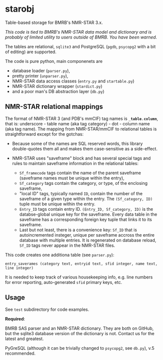 # starobj

Table-based storage for BMRB's NMR-STAR 3.x.

*This code is tied to BMRB's NMR-STAR data model and dictionary and is probably of limited
utility to users outside of BMRB. You have been warned.*

The tables are relational, `sqlite3` and PostgreSQL (`pgdb`, `psycopg2` with a bit of editing) 
are supported.

The code is pure python, main componenets are

* database loader (`parser.py`),
* pretty printer (`unparser.py`),
* NMR-STAR data access classes (`entry.py` and `startable.py`)
* NMR-STAR dictionary wrapper (`stardict.py`)
* and a poor man's DB abstraction layer (`db.py`)

## NMR-STAR relational mappings

The format of NMR-STAR 3 (and PDB's mmCIF) tag names is `_`**`table`**`.`**`column`**, that is: underscore -
table name (aka tag category) - dot - column name (aka tag name). The mapping from NMR-STAR/mmCIF to relational 
tables is straightforward except for the gotchas:

* Because some of the names are SQL reserved words, this library double-quotes them all and makes 
them case-sensitive as a side-effect.

* NMR-STAR uses "saveframe" block and has several special tags and rules to maintain saveframe information
in the relational tables:

  * `Sf_framecode` tags contain the name of the parent saveframe (saveframe names must be unique within
    the entry),
  * `Sf_category` tags contain the category, or type, of the enclosing saveframe,
  * "local ID" tags, typically named `ID`, contain the number of the saveframe of a 
    given type within the entry. The `(Sf_category, ID)` tuple must be unique within 
    the entry.
  * `Entry_ID` tags contain entry ID. `(Entry_ID, Sf_category, ID)` is the databse-global 
    unique key for the saveframe. Every data table in the saveframe has a corresponding 
    foreign key tuple that links it to its saveframe.
  * Last but not least, there is a convenience key: `Sf_ID` that is autoincremented insteger, 
    unique per saveframe accross the entire database with multiple entries. It is 
    regenerated on database reload, `Sf_ID` tags never appear in the NMR-STAR files.

This code creates one additiona table (see `parser.py`): 
```
entry_saverames (category text, entryid text, sfid integer, name text, line integer)
```
It is needed to keep track of various housekeeping info, e.g. line numbers 
for error reporting, auto-generated `sfid` primary keys, etc.

## Usage

See `test` subdirectory for code examples.

**Required**:

BMRB SAS parser and an NMR-STAR dictionary. They are both on GitHub, but the sqlite3 
database version of the dictionary is not. Contact us for the latest and greatest.

PyGreSQL (although it can be trivially changed to `psycopg2`, see `db.py`), v.5 recommended.
